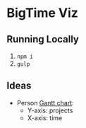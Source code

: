 # BigTime Viz

## Running Locally
1. `npm i`
1. `gulp`

## Ideas
* Person [Gantt chart](http://layer0.authentise.com/gantt-chart-with-reactjs-and-d3js.html):
  * Y-axis: projects
  * X-axis: time
